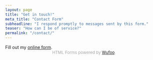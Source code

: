 ```yaml
---
layout: page
title: "Get in touch!"
meta_title: "Contact Form"
subheadline: "I respond promptly to messages sent by this form."
teaser: "How can I be of service?"
permalink: "/contact/"
---
```



<div id="wufoo-zsqllfa1gihs8c">
Fill out my <a href="https://victoriaheron.wufoo.com/forms/zsqllfa1gihs8c">online form</a>.
</div>
<div id="wuf-adv" style="font-family:inherit;font-size: small;color:#a7a7a7;text-align:center;display:block;">HTML Forms powered by <a href="http://www.wufoo.com">Wufoo</a>.</div>



